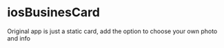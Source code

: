 # iosBusinesCard

Original app is just a static card, add the option to choose your own photo and info
